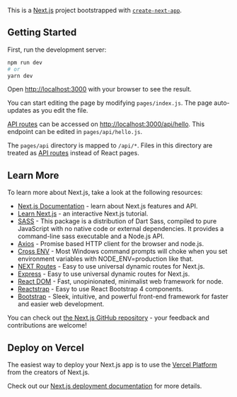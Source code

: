 This is a [Next.js](https://nextjs.org/) project bootstrapped with [`create-next-app`](https://github.com/vercel/next.js/tree/canary/packages/create-next-app).

## Getting Started

First, run the development server:

```bash
npm run dev
# or
yarn dev
```

Open [http://localhost:3000](http://localhost:3000) with your browser to see the result.

You can start editing the page by modifying `pages/index.js`. The page auto-updates as you edit the file.

[API routes](https://nextjs.org/docs/api-routes/introduction) can be accessed on [http://localhost:3000/api/hello](http://localhost:3000/api/hello). This endpoint can be edited in `pages/api/hello.js`.

The `pages/api` directory is mapped to `/api/*`. Files in this directory are treated as [API routes](https://nextjs.org/docs/api-routes/introduction) instead of React pages.

## Learn More

To learn more about Next.js, take a look at the following resources:

- [Next.js Documentation](https://nextjs.org/docs) - learn about Next.js features and API.
- [Learn Next.js](https://nextjs.org/learn) - an interactive Next.js tutorial.
- [SASS](https://www.npmjs.com/package/sass) - This package is a distribution of Dart Sass, compiled to pure JavaScript with no native code or external dependencies. It provides a command-line sass executable and a Node.js API.
- [Axios](https://www.npmjs.com/package/axios) - Promise based HTTP client for the browser and node.js.
- [Cross ENV](https://www.npmjs.com/package/cross-env) - Most Windows command prompts will choke when you set environment variables with NODE_ENV=production like that.
- [NEXT Routes](https://www.npmjs.com/package/next-routes) - Easy to use universal dynamic routes for Next.js.
- [Express](https://www.npmjs.com/package/next-routes) - Easy to use universal dynamic routes for Next.js.
- [React DOM](https://www.npmjs.com/package/express) - Fast, unopinionated, minimalist web framework for node.
- [Reactstrap](https://reactstrap.github.io) - Easy to use React Bootstrap 4 components.
- [Bootstrap](https://www.npmjs.com/package/bootstrap) - Sleek, intuitive, and powerful front-end framework for faster and easier web development.

You can check out [the Next.js GitHub repository](https://github.com/vercel/next.js/) - your feedback and contributions are welcome!

## Deploy on Vercel

The easiest way to deploy your Next.js app is to use the [Vercel Platform](https://vercel.com/import?utm_medium=default-template&filter=next.js&utm_source=create-next-app&utm_campaign=create-next-app-readme) from the creators of Next.js.

Check out our [Next.js deployment documentation](https://nextjs.org/docs/deployment) for more details.
